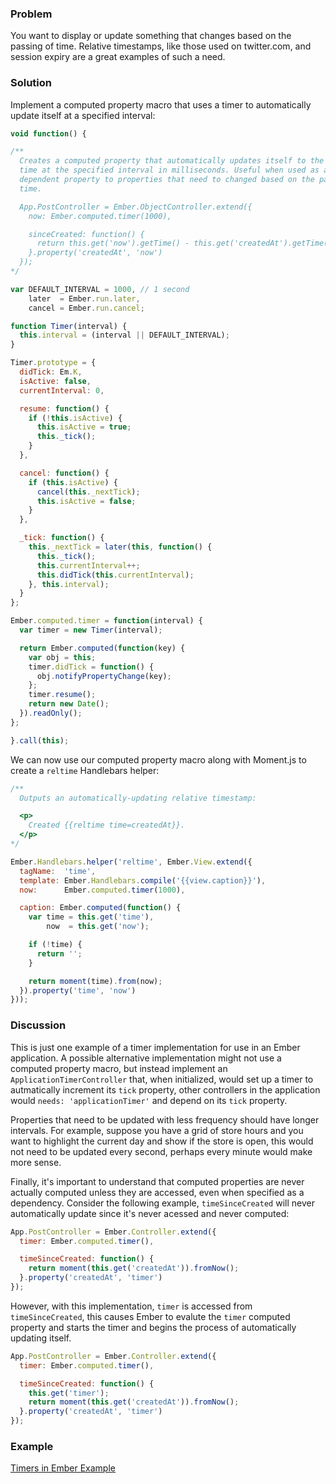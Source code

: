 ### Problem

You want to display or update something that changes based on the passing of
time. Relative timestamps, like those used on twitter.com, and session
expiry are a great examples of such a need.

### Solution

Implement a computed property macro that uses a timer to automatically update
itself at a specified interval:

```javascript
void function() {

/**
  Creates a computed property that automatically updates itself to the current
  time at the specified interval in milliseconds. Useful when used as a
  dependent property to properties that need to changed based on the passing of
  time.

  App.PostController = Ember.ObjectController.extend({
    now: Ember.computed.timer(1000),

    sinceCreated: function() {
      return this.get('now').getTime() - this.get('createdAt').getTime();
    }.property('createdAt', 'now')
  });
*/

var DEFAULT_INTERVAL = 1000, // 1 second
    later  = Ember.run.later,
    cancel = Ember.run.cancel;

function Timer(interval) {
  this.interval = (interval || DEFAULT_INTERVAL);
}

Timer.prototype = {
  didTick: Em.K,
  isActive: false,
  currentInterval: 0,

  resume: function() {
    if (!this.isActive) {
      this.isActive = true;
      this._tick();
    }
  },

  cancel: function() {
    if (this.isActive) {
      cancel(this._nextTick);
      this.isActive = false;
    }
  },

  _tick: function() {
    this._nextTick = later(this, function() {
      this._tick();
      this.currentInterval++;
      this.didTick(this.currentInterval);
    }, this.interval);
  }
};

Ember.computed.timer = function(interval) {
  var timer = new Timer(interval);

  return Ember.computed(function(key) {
    var obj = this;
    timer.didTick = function() {
      obj.notifyPropertyChange(key);
    };
    timer.resume();
    return new Date();
  }).readOnly();
};

}.call(this);
```

We can now use our computed property macro along with Moment.js to create a
`reltime` Handlebars helper:

```javascript
/**
  Outputs an automatically-updating relative timestamp:

  <p>
    Created {{reltime time=createdAt}}.
  </p>
*/

Ember.Handlebars.helper('reltime', Ember.View.extend({
  tagName:  'time',
  template: Ember.Handlebars.compile('{{view.caption}}'),
  now:      Ember.computed.timer(1000),

  caption: Ember.computed(function() {
    var time = this.get('time'),
        now  = this.get('now');

    if (!time) {
      return '';
    }

    return moment(time).from(now);
  }).property('time', 'now')
}));
```

### Discussion

This is just one example of a timer implementation for use in an Ember
application. A possible alternative implementation might not use a computed
property macro, but instead implement an `ApplicationTimerController` that,
when initialized, would set up a timer to autmatically increment its `tick`
property, other controllers in the application would
`needs: 'applicationTimer'` and depend on its `tick` property.

Properties that need to be updated with less frequency should have longer
intervals. For example, suppose you have a grid of store hours and you want to
highlight the current day and show if the store is open, this would not need to
be updated every second, perhaps every minute would make more sense.

Finally, it's important to understand that computed properties are never
actually computed unless they are accessed, even when specified as a dependency.
Consider the following example, `timeSinceCreated` will never automatically
update since it's never acessed and never computed:

```javascript
App.PostController = Ember.Controller.extend({
  timer: Ember.computed.timer(),

  timeSinceCreated: function() {
    return moment(this.get('createdAt')).fromNow();
  }.property('createdAt', 'timer')
});
```

However, with this implementation, `timer` is accessed from `timeSinceCreated`,
this causes Ember to evalute the `timer` computed property and starts the timer
and begins the process of automatically updating itself.

```javascript
App.PostController = Ember.Controller.extend({
  timer: Ember.computed.timer(),

  timeSinceCreated: function() {
    this.get('timer');
    return moment(this.get('createdAt')).fromNow();
  }.property('createdAt', 'timer')
});
```

### Example

<a class="jsbin-embed" href="http://emberjs.jsbin.com/ExUyaNi/16/embed?output">Timers in Ember Example</a><script src="http://static.jsbin.com/js/embed.js"></script>
